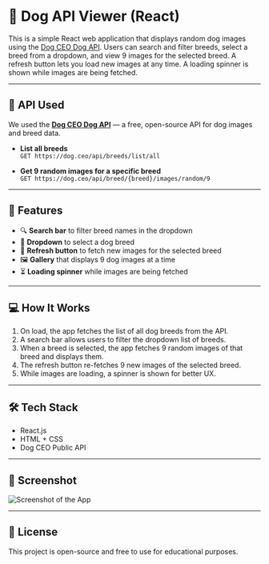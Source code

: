# 🐾 Dog API Viewer (React)

This is a simple React web application that displays random dog images using the [Dog CEO Dog API](https://dog.ceo/dog-api/). Users can search and filter breeds, select a breed from a dropdown, and view 9 images for the selected breed. A refresh button lets you load new images at any time. A loading spinner is shown while images are being fetched.

---

## 📡 API Used

We used the **[Dog CEO Dog API](https://dog.ceo/dog-api/)** — a free, open-source API for dog images and breed data.

- **List all breeds**  
  `GET https://dog.ceo/api/breeds/list/all`

- **Get 9 random images for a specific breed**  
  `GET https://dog.ceo/api/breed/{breed}/images/random/9`

---

## 🚀 Features

- 🔍 **Search bar** to filter breed names in the dropdown
- 🔽 **Dropdown** to select a dog breed
- 🔁 **Refresh button** to fetch new images for the selected breed
- 🖼️ **Gallery** that displays 9 dog images at a time
- ⏳ **Loading spinner** while images are being fetched

---

## 💻 How It Works

1. On load, the app fetches the list of all dog breeds from the API.
2. A search bar allows users to filter the dropdown list of breeds.
3. When a breed is selected, the app fetches 9 random images of that breed and displays them.
4. The refresh button re-fetches 9 new images of the selected breed.
5. While images are loading, a spinner is shown for better UX.

---

## 🛠 Tech Stack

- React.js
- HTML + CSS
- Dog CEO Public API

---

## 📸 Screenshot

![Screenshot of the App](./screenshot.png) <!-- Add screenshot if available -->

---

## 📜 License

This project is open-source and free to use for educational purposes.

